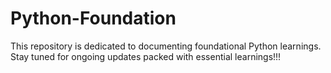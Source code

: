 # Python-Foundation
 
This repository is dedicated to documenting foundational Python learnings.
Stay tuned for ongoing updates packed with essential learnings!!!
